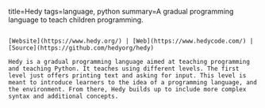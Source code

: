title=Hedy
tags=language, python
summary=A gradual programming language to teach children programming.
~~~~~~

[Website](https://www.hedy.org/) | [Web](https://www.hedycode.com/) | [Source](https://github.com/hedyorg/hedy)

Hedy is a gradual programming language aimed at teaching programming and teaching Python. It teaches using different levels. The first level just offers printing text and asking for input. This level is meant to introduce learners to the idea of a programming language, and the environment. From there, Hedy builds up to include more complex syntax and additional concepts.

